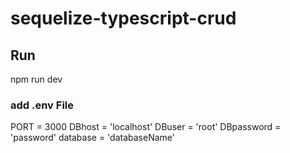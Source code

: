 # sequelize-typescript-crud

## Run
npm run dev

### add .env File
PORT = 3000
DBhost = 'localhost'
DBuser = 'root'
DBpassword = 'password'
database = 'databaseName'
